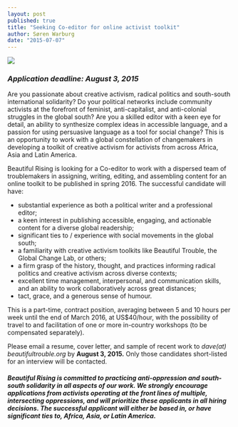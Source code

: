 ```yaml
---
layout: post
published: true
title: "Seeking Co-editor for online activist toolkit"
author: Søren Warburg
date: "2015-07-07"
---
```



![ ]({{site.baseurl}}/assets/br-logo-large-inverse.png)

### _Application deadline: August 3, 2015_

Are you passionate about creative activism, radical politics and south-south international solidarity? Do your political networks include community activists at the forefront of feminist, anti-capitalist, and anti-colonial struggles in the global south? Are you a skilled editor with a keen eye for detail, an ability to synthesize complex ideas in accessible language, and a passion for using persuasive language as a tool for social change? This is an opportunity to work with a global constellation of changemakers in developing a toolkit of creative activism for activists from across Africa, Asia and Latin America.

Beautiful Rising is looking for a Co-editor to work with a dispersed team of troublemakers in assigning, writing, editing, and assembling content for an online toolkit to be published in spring 2016. The successful candidate will have:

- substantial experience as both a political writer and a professional editor;
- a keen interest in publishing accessible, engaging, and actionable content for a diverse global readership;
- significant ties to / experience with social movements in the global south;
- a familiarity with creative activism toolkits like Beautiful Trouble, the Global Change Lab, or others;
- a firm grasp of the history, thought, and practices informing radical politics and creative activism across diverse contexts;
- excellent time management, interpersonal, and communication skills, and an ability to work collaboratively across great distances;
- tact, grace, and a generous sense of humour.

This is a part-time, contract position, averaging between 5 and 10 hours per week until the end of March 2016, at US$40/hour, with the possibility of travel to and facilitation of one or more in-country workshops (to be compensated separately).

Please email a resume, cover letter, and sample of recent work to _dave(at) beautifultrouble.org_ by **August 3, 2015.** Only those candidates short-listed for an interview will be contacted.

#### _Beautiful Rising is committed to practicing anti-oppression and south-south solidarity in all aspects of our work. We strongly encourage applications from activists operating at the front lines of multiple, intersecting oppressions, and will prioritize these applicants in all hiring decisions. The successful applicant will either be based in, or have significant ties to, Africa, Asia, or Latin America._
